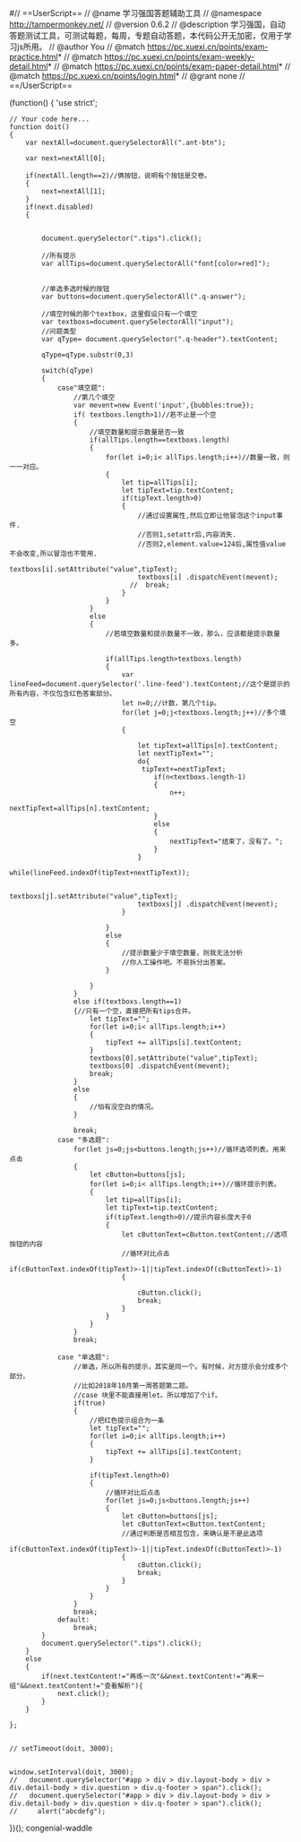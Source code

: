 #// ==UserScript==
// @name         学习强国答题辅助工具
// @namespace    http://tampermonkey.net/
// @version      0.6.2
// @description  学习强国，自动答题测试工具，可测试每题，每周，专题自动答题，本代码公开无加密，仅用于学习js所用。
// @author       You
// @match        https://pc.xuexi.cn/points/exam-practice.html*
// @match        https://pc.xuexi.cn/points/exam-weekly-detail.html*
// @match        https://pc.xuexi.cn/points/exam-paper-detail.html*
// @match        https://pc.xuexi.cn/points/login.html*
// @grant        none
// ==/UserScript==

(function() {
    'use strict';

    // Your code here...
    function doit()
    {
        var nextAll=document.querySelectorAll(".ant-btn");

        var next=nextAll[0];

        if(nextAll.length==2)//俩按钮，说明有个按钮是交卷。
        {
            next=nextAll[1];
        }
        if(next.disabled)
        {


            document.querySelector(".tips").click();

            //所有提示
            var allTips=document.querySelectorAll("font[color=red]");


            //单选多选时候的按钮
            var buttons=document.querySelectorAll(".q-answer");

            //填空时候的那个textbox，这里假设只有一个填空
            var textboxs=document.querySelectorAll("input");
            //问题类型
            var qType= document.querySelector(".q-header").textContent;

            qType=qType.substr(0,3)

            switch(qType)
            {
                case"填空题":
                    //第几个填空
                    var mevent=new Event('input',{bubbles:true});
                    if( textboxs.length>1)//若不止是一个空
                    {
                        //填空数量和提示数量是否一致
                        if(allTips.length==textboxs.length)
                        {
                            for(let i=0;i< allTips.length;i++)//数量一致，则一一对应。
                            {
                                let tip=allTips[i];
                                let tipText=tip.textContent;
                                if(tipText.length>0)
                                {
                                    //通过设置属性,然后立即让他冒泡这个input事件.
                                    //否则1,setattr后,内容消失.
                                    //否则2,element.value=124后,属性值value不会改变,所以冒泡也不管用.
                                    textboxs[i].setAttribute("value",tipText);
                                    textboxs[i] .dispatchEvent(mevent);
                                  //  break;
                                }
                            }
                        }
                        else
                        {
                            //若填空数量和提示数量不一致，那么，应该都是提示数量多。

                            if(allTips.length>textboxs.length)
                            {
                                var lineFeed=document.querySelector('.line-feed').textContent;//这个是提示的所有内容，不仅包含红色答案部分。
                                let n=0;//计数，第几个tip。
                                for(let j=0;j<textboxs.length;j++)//多个填空
                                {

                                    let tipText=allTips[n].textContent;
                                    let nextTipText="";
                                    do{
                                     tipText+=nextTipText;
                                        if(n<textboxs.length-1)
                                        {
                                            n++;
                                            nextTipText=allTips[n].textContent;
                                        }
                                        else
                                        {
                                            nextTipText="结束了，没有了。";
                                        }
                                    }
                                    while(lineFeed.indexOf(tipText+nextTipText));

                                    textboxs[j].setAttribute("value",tipText);
                                    textboxs[j] .dispatchEvent(mevent);
                                }

                            }
                            else
                            {
                                //提示数量少于填空数量，则我无法分析
                                //你人工操作吧。不易拆分出答案。
                            }

                        }
                    }
                    else if(textboxs.length==1)
                    {//只有一个空，直接把所有tips合并。
                        let tipText="";
                        for(let i=0;i< allTips.length;i++)
                        {
                            tipText += allTips[i].textContent;
                        }
                        textboxs[0].setAttribute("value",tipText);
                        textboxs[0] .dispatchEvent(mevent);
                        break;
                    }
                    else
                    {
                        //怕有没空白的情况。
                    }

                    break;
                case "多选题":
                    for(let js=0;js<buttons.length;js++)//循环选项列表。用来点击
                    {
                        let cButton=buttons[js];
                        for(let i=0;i< allTips.length;i++)//循环提示列表。
                        {
                            let tip=allTips[i];
                            let tipText=tip.textContent;
                            if(tipText.length>0)//提示内容长度大于0
                            {
                                let cButtonText=cButton.textContent;//选项按钮的内容
                                //循环对比点击
                                if(cButtonText.indexOf(tipText)>-1||tipText.indexOf(cButtonText)>-1)
                                {

                                    cButton.click();
                                    break;
                                }
                            }
                        }
                    }
                    break;

                case "单选题":
                    //单选，所以所有的提示，其实是同一个。有时候，对方提示会分成多个部分。
                    //比如2018年10月第一周答题第二题。
                    //case 块里不能直接用let。所以增加了个if。
                    if(true)
                    {
                        //把红色提示组合为一条
                        let tipText="";
                        for(let i=0;i< allTips.length;i++)
                        {
                            tipText += allTips[i].textContent;
                        }

                        if(tipText.length>0)
                        {
                            //循环对比后点击
                            for(let js=0;js<buttons.length;js++)
                            {
                                let cButton=buttons[js];
                                let cButtonText=cButton.textContent;
                                //通过判断是否相互包含，来确认是不是此选项
                                if(cButtonText.indexOf(tipText)>-1||tipText.indexOf(cButtonText)>-1)
                                {
                                    cButton.click();
                                    break;
                                }
                            }
                        }
                    }
                    break;
                default:
                    break;
            }
            document.querySelector(".tips").click();
        }
        else
        {
            if(next.textContent!="再练一次"&&next.textContent!="再来一组"&&next.textContent!="查看解析"){
                next.click();
            }
        }

    };


    // setTimeout(doit, 3000);


    window.setInterval(doit, 3000);
    //   document.querySelector("#app > div > div.layout-body > div > div.detail-body > div.question > div.q-footer > span").click();
    //   document.querySelector("#app > div > div.layout-body > div > div.detail-body > div.question > div.q-footer > span").click();
    //     alert("abcdefg");

})(); congenial-waddle
